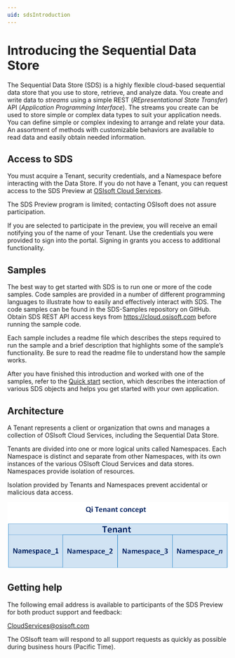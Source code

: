 ```yaml
---
uid: sdsIntroduction
---
```



Introducing the Sequential Data Store
=====================================

The Sequential Data Store (SDS) is a highly flexible cloud-based sequential data store that you use to store, 
retrieve, and analyze data. You 
create and write data to *streams* using a simple REST (*REpresentational State Transfer*) API (*Application 
Programming Interface*). The streams you create can be used to store simple or complex data types to suit 
your application needs. You can define simple or complex indexing to arrange and relate your data. An assortment 
of methods with customizable behaviors are available to read data and easily obtain needed information.


Access to SDS
------------

You must acquire a Tenant, security credentials, and a Namespace before interacting with the Data Store. If you do not 
have a Tenant, you can request access to the SDS Preview at [OSIsoft Cloud Services](mailto://cloudservices@osisoft.com).

The SDS Preview program is limited; contacting OSIsoft does not assure participation.


If you are selected to
participate in the preview, you will receive an email notifying you of the name of your Tenant. 
Use the credentials you were provided to sign into the portal. Signing in grants you access 
to additional functionality.

Samples
------------

The best way to get started with SDS is to run one or more of the code samples. Code samples are 
provided in a number of different programming languages to illustrate how to easily and effectively 
interact with SDS. The code samples can be found in the SDS-Samples repository on GitHub. Obtain SDS 
REST API access keys from https://cloud.osisoft.com before running the sample code.

Each sample includes a readme file which describes the steps required to run the sample and a brief description 
that highlights some of the sample’s functionality. Be sure to read the readme file to understand 
how the sample works.

After you have finished this introduction and worked with one of the samples, refer to 
the [Quick start](xref:sdsQuickStart#sds-quick-start) section, which describes the interaction of 
various SDS objects and helps you get started with your own application.


Architecture
------------

A Tenant represents a client or organization that owns and manages a collection of OSIsoft Cloud Services, including 
the Sequential Data Store. 

Tenants are divided into one or more logical units called Namespaces. Each Namespace is distinct and separate from 
other Namespaces, with its own instances of the various OSIsoft Cloud Services and data stores. 
Namespaces provide isolation of resources. 

Isolation provided by Tenants and Namespaces prevent accidental or malicious data access. 


![images/ContainersA.png](../images/ContainersA.png)


Getting help
------------

The following email address is available to participants of the SDS
Preview for both product support and feedback:

[CloudServices@osisoft.com](mailto://CloudServices@osisoft.com)

The OSIsoft team will respond to all support requests as
quickly as possible during business hours (Pacific Time).
